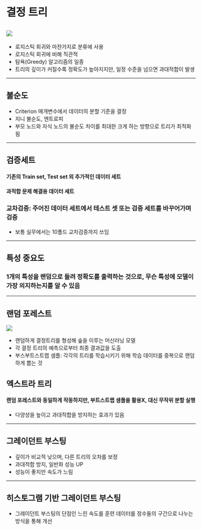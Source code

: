 # 결정 트리
![](https://media.vlpt.us/images/ljs7463/post/f2da1e98-f4ee-408a-bb8b-444bbcd04997/bandicam%202021-06-15%2021-24-03-854.jpg)
---
- 로지스틱 회귀와 마찬가지로 분류에 사용
- 로지스틱 회귀에 비해 직관적
- 탐욕(Greedy) 알고리즘의 일종
- 트리의 깊이가 커질수록 정확도가 높아지지만, 일정 수준을 넘으면 과대적합이 발생

---
## 불순도
- Criterion 매개변수에서 데이터의 분할 기준을 결정
- 지니 불순도, 엔트로피
- 부모 노드와 자식 노드의 불순도 차이를 최대한 크게 하는 방향으로 트리가 최적화됨
  
---
## 검증세트
#### 기존의 Train set, Test set 외 추가적인 데이터 세트
#### 과적합 문제 해결용 데이터 세트
### 교차검증: 주어진 데이터 세트에서 테스트 셋 또는 검증 세트를 바꾸어가며 검증
- 보통 실무에서는 10폴드 교차검증까지 쓰임
---
## 특성 중요도
### 1개의 특성을 랜덤으로 돌려 정확도를 출력하는 것으로, 무슨 특성에 모델이 가장 의지하는지를 알 수 있음

---
## 랜덤 포레스트
![](https://blog.kakaocdn.net/dn/erKAOb/btqAIeD06Y7/3XXxiRwgqYV6B3xg31HDHK/img.png)
- 랜덤하게 결정트리를 형성해 숲을 이루는 머신러닝 모델
- 각 결정 트리의 예측으로부터 최종 결과값을 도출
- 부스부트스트랩 샘플: 각각의 트리를 학습시키기 위해 학습 데이터를 중복으로 랜덤하게 뽑는 것

## 엑스트라 트리
#### 랜덤 포레스트와 동일하게 작동하지만, 부트스트랩 샘플을 활용X, 대신 무작위 분할 실행
- 다양성을 높이고 과대적합을 방지하는 효과가 있음
---
## 그레이던트 부스팅
- 깊이가 비교적 낮으며, 다른 트리의 오차를 보정
- 과대적합 방지, 일반화 성능 UP
- 성능이 좋지만 속도가 느림
---
## 히스토그램 기반 그레이던트 부스팅
- 그레이던트 부스팅의 단점인 느린 속도를 훈련 데이터를 정수들의 구간으로 나누는 방식을 통해 개선
